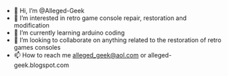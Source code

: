 - 👋 Hi, I’m @Alleged-Geek
- 👀 I’m interested in retro game console repair, restoration and modification
- 🌱 I’m currently learning arduino coding
- 💞️ I’m looking to collaborate on anything related to the restoration of retro games consoles
- 📫 How to reach me alleged_geek@aol.com or alleged-geek.blogspot.com

<!---
Alleged-Geek/Alleged-Geek is a ✨ special ✨ repository because its `README.md` (this file) appears on your GitHub profile.
You can click the Preview link to take a look at your changes.
--->
